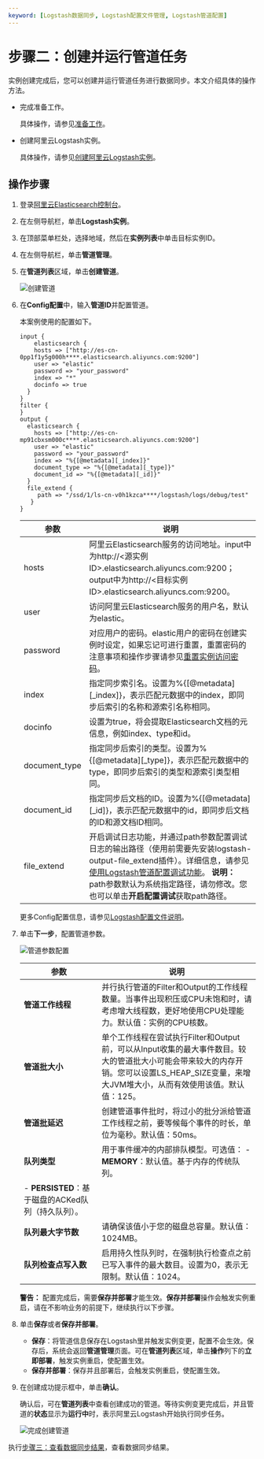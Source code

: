 ```yaml
---
keyword: [Logstash数据同步, Logstash配置文件管理, Logstash管道配置]
---
```


# 步骤二：创建并运行管道任务

实例创建完成后，您可以创建并运行管道任务进行数据同步。本文介绍具体的操作方法。

-   完成准备工作。

    具体操作，请参见[准备工作](/intl.zh-CN/Logstash/快速入门/准备工作.md)。

-   创建阿里云Logstash实例。

    具体操作，请参见[创建阿里云Logstash实例](/intl.zh-CN/Logstash/快速入门/步骤一：创建实例/创建阿里云Logstash实例.md)。


## 操作步骤

1.  登录[阿里云Elasticsearch控制台](https://elasticsearch.console.aliyun.com/#/home)。

2.  在左侧导航栏，单击**Logstash实例**。

3.  在顶部菜单栏处，选择地域，然后在**实例列表**中单击目标实例ID。

4.  在左侧导航栏，单击**管道管理**。

5.  在**管道列表**区域，单击**创建管道**。

    ![创建管道](https://static-aliyun-doc.oss-accelerate.aliyuncs.com/assets/img/zh-CN/2312659951/p95025.png)

6.  在**Config配置**中，输入**管道ID**并配置管道。

    本案例使用的配置如下。

    ```
    input {
        elasticsearch {
        hosts => ["http://es-cn-0pp1f1y5g000h****.elasticsearch.aliyuncs.com:9200"]
        user => "elastic"
        password => "your_password"
        index => "*"
        docinfo => true
      }
    }
    filter {
    }
    output {
      elasticsearch {
        hosts => ["http://es-cn-mp91cbxsm000c****.elasticsearch.aliyuncs.com:9200"]
        user => "elastic"
        password => "your_password"
        index => "%{[@metadata][_index]}"
        document_type => "%{[@metadata][_type]}"
        document_id => "%{[@metadata][_id]}"
      }
      file_extend {
         path => "/ssd/1/ls-cn-v0h1kzca****/logstash/logs/debug/test"
       }
    }
    ```

    |参数|说明|
    |--|--|
    |hosts|阿里云Elasticsearch服务的访问地址。input中为http://<源实例ID\>.elasticsearch.aliyuncs.com:9200；output中为http://<目标实例ID\>.elasticsearch.aliyuncs.com:9200。|
    |user|访问阿里云Elasticsearch服务的用户名，默认为elastic。|
    |password|对应用户的密码。elastic用户的密码在创建实例时设定，如果忘记可进行重置，重置密码的注意事项和操作步骤请参见[重置实例访问密码](/intl.zh-CN/Elasticsearch/安全配置/重置实例访问密码.md)。|
    |index|指定同步索引名。设置为%\{\[@metadata\]\[\_index\]\}，表示匹配元数据中的index，即同步后索引的名称和源索引名称相同。|
    |docinfo|设置为true，将会提取Elasticsearch文档的元信息，例如index、type和id。|
    |document\_type|指定同步后索引的类型。设置为%\{\[@metadata\]\[\_type\]\}，表示匹配元数据中的type，即同步后索引的类型和源索引类型相同。|
    |document\_id|指定同步后文档的ID。设置为%\{\[@metadata\]\[\_id\]\}，表示匹配元数据中的id，即同步后文档的ID和源文档ID相同。|
    |file\_extend|开启调试日志功能，并通过path参数配置调试日志的输出路径（使用前需要先安装logstash-output-file\_extend插件）。详细信息，请参见[使用Logstash管道配置调试功能](/intl.zh-CN/Logstash/管道任务管理/使用Logstash管道配置调试功能.md)。 **说明：** path参数默认为系统指定路径，请勿修改。您也可以单击**开启配置调试**获取path路径。 |

    更多Config配置信息，请参见[Logstash配置文件说明](/intl.zh-CN/Logstash/管道任务管理/Logstash配置文件说明.md)。

7.  单击**下一步**，配置管道参数。

    ![管道参数配置](https://static-aliyun-doc.oss-accelerate.aliyuncs.com/assets/img/zh-CN/2312659951/p67293.png)

    |参数|说明|
    |--|--|
    |**管道工作线程**|并行执行管道的Filter和Output的工作线程数量。当事件出现积压或CPU未饱和时，请考虑增大线程数，更好地使用CPU处理能力。默认值：实例的CPU核数。|
    |**管道批大小**|单个工作线程在尝试执行Filter和Output前，可以从Input收集的最大事件数目。较大的管道批大小可能会带来较大的内存开销。您可以设置LS\_HEAP\_SIZE变量，来增大JVM堆大小，从而有效使用该值。默认值：125。|
    |**管道批延迟**|创建管道事件批时，将过小的批分派给管道工作线程之前，要等候每个事件的时长，单位为毫秒。默认值：50ms。|
    |**队列类型**|用于事件缓冲的内部排队模型。可选值：     -   **MEMORY**：默认值。基于内存的传统队列。
    -   **PERSISTED**：基于磁盘的ACKed队列（持久队列）。 |
    |**队列最大字节数**|请确保该值小于您的磁盘总容量。默认值：1024MB。|
    |**队列检查点写入数**|启用持久性队列时，在强制执行检查点之前已写入事件的最大数目。设置为0，表示无限制。默认值：1024。|

    **警告：** 配置完成后，需要**保存并部署**才能生效。**保存并部署**操作会触发实例重启，请在不影响业务的前提下，继续执行以下步骤。

8.  单击**保存**或者**保存并部署**。

    -   **保存**：将管道信息保存在Logstash里并触发实例变更，配置不会生效。保存后，系统会返回**管道管理**页面。可在**管道列表**区域，单击**操作**列下的**立即部署**，触发实例重启，使配置生效。
    -   **保存并部署**：保存并且部署后，会触发实例重启，使配置生效。
9.  在创建成功提示框中，单击**确认**。

    确认后，可在**管道列表**中查看创建成功的管道。等待实例变更完成后，并且管道的**状态**显示为**运行中**时，表示阿里云Logstash开始执行同步任务。

    ![完成创建管道](https://static-aliyun-doc.oss-accelerate.aliyuncs.com/assets/img/zh-CN/8429919951/p85390.png)


执行[步骤三：查看数据同步结果](/intl.zh-CN/Logstash/快速入门/步骤三：查看数据同步结果.md)，查看数据同步结果。


